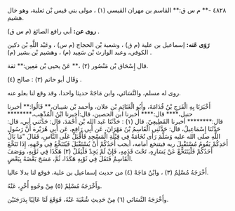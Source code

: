 ٤٨٢٨ -** م س ق:** القاسم بن مهران القيسي (١) ، مولى بني قيس بْن ثعلبة، وهو خال هشيم.

**روى عن:** أبي رافع الصائغ (م س ق) .

**رَوَى عَنه:** إسماعيل بن علية (م ق) ، وشعبة بْن الحجاج (م س) ، وعَبْد اللَّهِ بْن دكين الكوفي، وعبد الوارث بْن سَعِيد (م) ، وهشيم بْن بشير (م) .

قال إِسْحَاق بْن مَنْصُور (٢) ،** عَنْ يحيى بْن مَعِين:** ثقة.

وَقَال أبو حاتم (٣) : صالح (٤) .

روى له مسلم، والنَّسَائي، وابن مَاجَهْ حديثا واحدا، وقد وقع لنا بعلو عنه.

أَخْبَرَنَا بِهِ الْفَرَجِ بْنُ قُدَامَةَ، وأَبُو الْغَنَائِمِ بْن علان، وأحمد بْن شيبان،** قَالُوا:** أخبرنا حنبل،**** قال:**** أخبرنا ابن الحصين، قال:أخبرنا ابْنُ الْمُذْهِب،******** قال:******** أخبرنا القَطِيعِيّ، قال (١) : حَدَّثَنَا عَبد الله بْن أَحْمَدَ، قال: حَدَّثني أبي، قال: حَدَّثَنَا إِسْمَاعِيلُ، قال: حَدَّثَنِي الْقَاسِمُ بْنُ مَهْرَانَ، عَن أَبِي رَافِعٍ، عَن أَبِي هُرَيْرة أَنَّ رَسُول اللَّهِ صلى الله عليه وَسَلَّمَ رَأَى نُخَامَةً فِي قِبْلَةِ الْمَسْجِدِ فَأَقْبَلَ عَلَى النَّاسِ، فَقَالَ "مَا بَالُ أَحَدِكُمْ يَقُومُ مُسْتَقْبِلَ ربه فيتنخع أمامه، أيجب أَحَدُكُمْ أَنْ يُسْتَقْبَلَ فَيُتَنَخَّعُ فِي وجْهِهِ، إِذَا تَنَخَّعَ أَحَدُكُمْ فَلْيَتَنَخَّعْ عَنْ يَسَارِهِ، تَحْتَ قَدَمِهِ، فَإِنْ لَمْ يَجِدْ فَلْيَقُلْ (٢) هَكَذَا فِي ثَوْبِهِ، ووَصَفَ الْقَاسِمُ فَتَفَلَ فِي ثَوْبِهِ هَكَذَا، ثُمَّ، مَسَحَ بَعْضَهُ بِبَعْضٍ.

أَخْرَجَهُ مُسْلِمٌ (٣) ، وابْنُ مَاجَهْ (٤) من حديث إسماعيل بن علية، فوقع لنا بدلا عاليا.

وأَخْرَجَهُ مُسْلِمٌ (٥) مِنْ وجُوهٍ أُخْرٍ، عَنْهُ.

وأَخْرَجَهُ النَّسَائي (٦) مِنْ حَدِيثِ شُعْبَةَ عَنْهُ، فَوَقَعَ لَنَا عَالِيًا بِدَرَجَتَيْن.